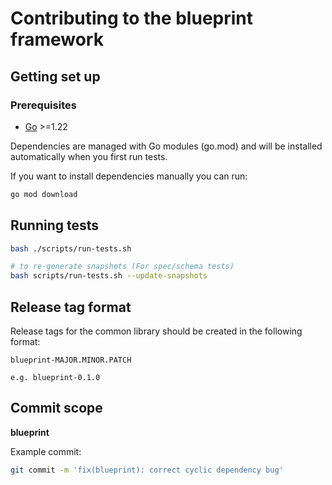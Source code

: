 # Contributing to the blueprint framework

## Getting set up

### Prerequisites

- [Go](https://golang.org/dl/) >=1.22

Dependencies are managed with Go modules (go.mod) and will be installed automatically when you first
run tests.

If you want to install dependencies manually you can run:

```bash
go mod download
```

## Running tests

```bash
bash ./scripts/run-tests.sh

# to re-generate snapshots (For spec/schema tests)
bash scripts/run-tests.sh --update-snapshots
```

## Release tag format

Release tags for the common library should be created in the following format:

```
blueprint-MAJOR.MINOR.PATCH

e.g. blueprint-0.1.0
```

## Commit scope

**blueprint**

Example commit:

```bash
git commit -m 'fix(blueprint): correct cyclic dependency bug'
```
